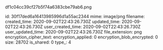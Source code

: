 df1c04cc39cf27b5f74a6383cbe79ab6.png

id: 30f17ded6a16413985996d1a55ac2344
mime: image/png
filename: 
created_time: 2020-09-02T22:43:26.730Z
updated_time: 2020-09-02T22:43:26.730Z
user_created_time: 2020-09-02T22:43:26.730Z
user_updated_time: 2020-09-02T22:43:26.730Z
file_extension: png
encryption_cipher_text: 
encryption_applied: 0
encryption_blob_encrypted: 0
size: 28702
is_shared: 0
type_: 4